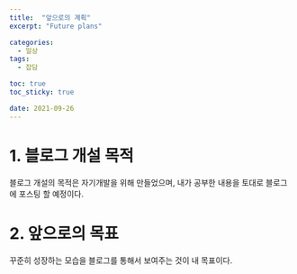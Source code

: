 ```yaml
---
title:  "앞으로의 계획"
excerpt: "Future plans"

categories:
  - 일상
tags:
  - 잡담

toc: true
toc_sticky: true

date: 2021-09-26
---
```


# 1. 블로그 개설 목적
블로그 개설의 목적은 자기개발을 위해 만들었으며, 내가 공부한 내용을 토대로 블로그에 포스팅 할 예정이다.

# 2. 앞으로의 목표
꾸준히 성장하는 모습을 블로그를 통해서 보여주는 것이 내 목표이다.
